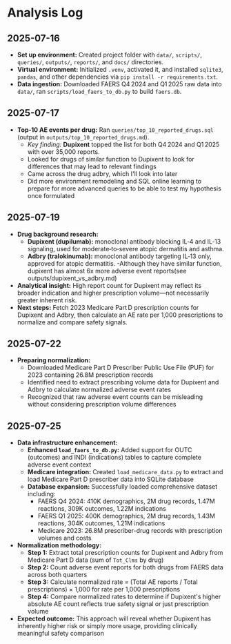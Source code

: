 # Analysis Log

## 2025-07-16

- **Set up environment:** Created project folder with `data/`, `scripts/`, `queries/`, `outputs/`, `reports/`, and `docs/` directories.
- **Virtual environment:** Initialized `.venv`, activated it, and installed `sqlite3`, `pandas`, and other dependencies via `pip install -r requirements.txt`.
- **Data ingestion:** Downloaded FAERS Q4 2024 and Q1 2025 raw data into `data/`, ran `scripts/load_faers_to_db.py` to build `faers.db`.

## 2025-07-17

- **Top‑10 AE events per drug:** Ran `queries/top_10_reported_drugs.sql` (output in `outputs/top_10_reported_drugs.md`).
  - *Key finding:* **Dupixent** topped the list for both Q4 2024 and Q1 2025 with over 35,000 reports.
  - Looked for drugs of similar function to Dupixent to look for differences that may lead to relevant findings
  - Came across the drug adbry, which I'll look into later
  - Did more environment remodeling and SQL online learning to prepare for more advanced queries to be able to test my hypothesis once formulated

## 2025-07-19

- **Drug background research:**
  - **Dupixent (dupilumab):** monoclonal antibody blocking IL‑4 and IL‑13 signaling, used for moderate‑to‑severe atopic dermatitis and asthma.
  - **Adbry (tralokinumab):** monoclonal antibody targeting IL‑13 only, approved for atopic dermatitis.
  -Although they have similar function, dupixent has almost 6x more adverse event reports(see outputs/dupixent_vs_adbry.md)
- **Analytical insight:** High report count for Dupixent may reflect its broader indication and higher prescription volume—not necessarily greater inherent risk.
- **Next steps:** Fetch 2023 Medicare Part D prescription counts for Dupixent and Adbry, then calculate an AE rate per 1,000 prescriptions to normalize and compare safety signals.

## 2025-07-22

- **Preparing normalization:**
  - Downloaded Medicare Part D Prescriber Public Use File (PUF) for 2023 containing 26.8M prescription records
  - Identified need to extract prescribing volume data for Dupixent and Adbry to calculate normalized adverse event rates
  - Recognized that raw adverse event counts can be misleading without considering prescription volume differences

## 2025-07-25

- **Data infrastructure enhancement:**
  - **Enhanced `load_faers_to_db.py`:** Added support for OUTC (outcomes) and INDI (indications) tables to capture complete adverse event context
  - **Medicare integration:** Created `load_medicare_data.py` to extract and load Medicare Part D prescriber data into SQLite database
  - **Database expansion:** Successfully loaded comprehensive dataset including:
    - FAERS Q4 2024: 410K demographics, 2M drug records, 1.47M reactions, 309K outcomes, 1.22M indications
    - FAERS Q1 2025: 400K demographics, 2M drug records, 1.43M reactions, 304K outcomes, 1.21M indications  
    - Medicare 2023: 26.8M prescriber-drug records with prescription volumes and costs
- **Normalization methodology:**
  - **Step 1:** Extract total prescription counts for Dupixent and Adbry from Medicare Part D data (sum of `Tot_Clms` by drug)
  - **Step 2:** Count adverse event reports for both drugs from FAERS data across both quarters
  - **Step 3:** Calculate normalized rate = (Total AE reports / Total prescriptions) × 1,000 for rate per 1,000 prescriptions
  - **Step 4:** Compare normalized rates to determine if Dupixent's higher absolute AE count reflects true safety signal or just prescription volume
- **Expected outcome:** This approach will reveal whether Dupixent has inherently higher risk or simply more usage, providing clinically meaningful safety comparison 